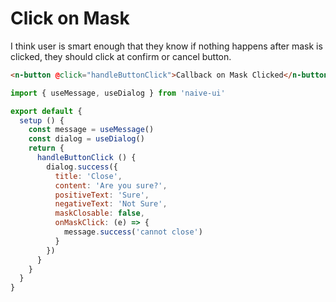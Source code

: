 # Click on Mask

I think user is smart enough that they know if nothing happens after mask is clicked, they should click at confirm or cancel button.

```html
<n-button @click="handleButtonClick">Callback on Mask Clicked</n-button>
```

```js
import { useMessage, useDialog } from 'naive-ui'

export default {
  setup () {
    const message = useMessage()
    const dialog = useDialog()
    return {
      handleButtonClick () {
        dialog.success({
          title: 'Close',
          content: 'Are you sure?',
          positiveText: 'Sure',
          negativeText: 'Not Sure',
          maskClosable: false,
          onMaskClick: (e) => {
            message.success('cannot close')
          }
        })
      }
    }
  }
}
```
